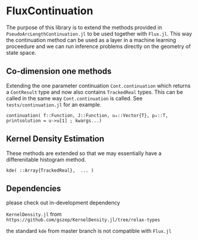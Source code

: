 # FluxContinuation

The purpose of this library is to extend the methods provided in `PseudoArcLengthContinuation.jl` to be used together with `Flux.jl`. This way the continuation method can be used as a layer in a machine learning proceedure and we can run inference problems directly on the geometry of state space.

## Co-dimension one methods
Extending the one parameter continuation `Cont.continuation` which returns a `ContResult` type and now also contains `TrackedReal` types. This can be called in the same way `Cont.continuation` is called. See `tests/continuation.jl` for an example.
```
continuation( f::Function, J::Function, u₀::Vector{T}, p₀::T, printsolution = u->u[1] ; kwargs...)
```

## Kernel Density Estimation
These methods are extended so that we may essentially have a differenitable histogram method.
```
kde( ::Array{TrackedReal},  ... )
```

## Dependencies
please check out in-development dependency

`KernelDensity.jl` from `https://github.com/gszep/KernelDensity.jl/tree/relax-types`

the standard `kde` from master branch is not compatible with `Flux.jl`
